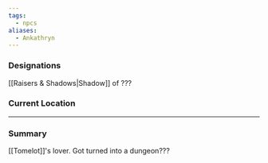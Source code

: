 ```yaml
---
tags:
  - npcs
aliases:
  - Ankathryn
---
```


### Designations
[[Raisers & Shadows|Shadow]] of ???

### Current Location

___
### Summary
[[Tomelot]]'s lover.
Got turned into a dungeon???
